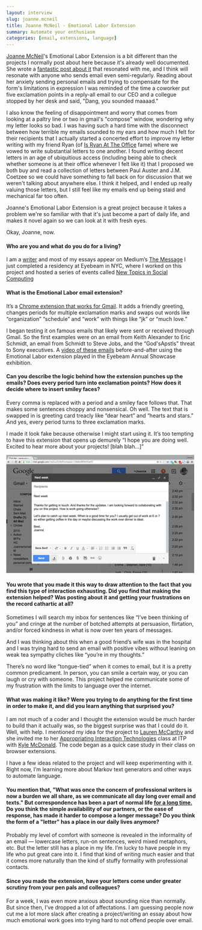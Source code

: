 ```yaml
---
layout: interview
slug: joanne.mcneil
title: Joanne McNeil - Emotional Labor Extension
summary: Automate your enthusiasm
categories: [email, extensions, language]
---
```


[Joanne McNeil](https://twitter.com/jomc)'s Emotional Labor Extension is a bit different than the projects I normally post about here because it's already well documented. She wrote a [fantastic post about it](https://medium.com/message/canned-email-eb6f4ba843d9) that resonated with me, and I think will resonate with anyone who sends email even semi-regularly. Reading about her anxiety sending personal emails and trying to compensate for the form's limitations in expression I was reminded of the time a coworker put five exclamation points in a reply-all email to our CEO and a collegue stopped by her desk and said, "Dang, you sounded maaaad."

I also know the feeling of disappointment and worry that comes from looking at a paltry line or two in gmail's "compose" window, wondering why my letter looks so bad. I was having such a hard time with the disconnect between how terrible my emails sounded to my ears and how much I felt for their recipients that I actually started a concerted effort to improve my letter writing with my friend Ryan (of [Is Ryan At The Office](http://ihadtendollars.com/interviews/ryan-wolf.html) fame) where we vowed to write substantial letters to one another. I found writing decent letters in an age of ubiquitious access (including being able to check whether someone is at their office whenever I felt like it) that I proposed we both buy and read a collection of letters between Paul Auster and J.M. Coetzee so we could have something to fall back on for discussion that we weren't talking about anywhere else. I think it helped, and I ended up really valuing those letters, but I still feel like my emails end up being staid and mechanical far too often.

Joanne's Emotional Labor Extension is a great project because it takes a problem we're so familiar with that it's just become a part of daily life, and makes it novel again so we can look at it with fresh eyes.

Okay, Joanne, now.

#### Who are you and what do you do for a living?

I am a [writer](http://www.joannemcneil.com/essays/) and most of my essays appear on Medium’s [The Message](https://medium.com/message/) I just completed a residency at Eyebeam in NYC, where I worked on this project and hosted a series of events called [New Topics in Social Computing](https://soundcloud.com/eyebeamnyc/sets/new-topics-in-social-computing)

#### What is the Emotional Labor email extension?

It’s a [Chrome extension that works for Gmail](https://chrome.google.com/webstore/detail/gmail-emotional-labor/foonnlnklmnakfifejjjfhchclfkgkgh). It adds a friendly greeting, changes periods for multiple exclamation marks and swaps out words like “organization” “schedule” and “work” with things like “jk” or “much love.”

I began testing it on famous emails that likely were sent or received through Gmail. So the first examples were on an email from Keith Alexander to Eric Schmidt, an email from Schmidt to Steve Jobs, and the “God'sApstls" threat to Sony executives. A [video of these emails](https://www.flickr.com/photos/eyebeam/16419413486/) before-and-after using the Emotional Labor extension played in the Eyebeam Annual Showcase exhibition.

#### Can you describe the logic behind how the extension punches up the emails? Does every period turn into exclamation points? How does it decide where to insert smiley faces?

Every comma is replaced with a period and a smiley face follows that. That makes some sentences choppy and nonsensical. Oh well. The text that is swapped in is greeting card treacly like “dear heart” and “hearts and stars.” And yes, every period turns to three exclamation marks.

I made it look fake because otherwise I might start using it. It’s too tempting to have this extension that opens up demurely “I hope you are doing well. Excited to hear more about your projects! [blah blah…]”

<a href="/images/posts/joanne/emotional-labor.gif"><img height="313" width="500" src="/images/posts/joanne/emotional-labor.gif"></a>

#### You wrote that you made it this way to draw attention to the fact that you find this type of interaction exhausting. Did you find that making the extension helped? Was posting about it and getting your frustrations on the record cathartic at all?

Sometimes I will search my inbox for sentences like “I’ve been thinking of you” and cringe at the number of botched attempts at persuasion, flirtation, and/or forced kindness in what is now over ten years of messages.

And I was thinking about this when a good friend’s wife was in the hospital and I was trying hard to send an email with positive vibes without leaning on weak tea sympathy cliches like “you’re in my thoughts.”

There’s no word like “tongue-tied” when it comes to email, but it is a pretty common predicament. In person, you can smile a certain way, or you can laugh or cry with someone. This project helped me communicate some of my frustration with the limits to language over the internet.

#### What was making it like? Were you trying to do anything for the first time in order to make it, and did you learn anything that surprised you?  

I am not much of a coder and I thought the extension would be much harder to build than it actually was, so the biggest surprise was that I could do it. Well, with help. I mentioned my idea for the project to [Lauren McCarthy](http://lauren-mccarthy.com/) and she invited me to her [Appropriating Interaction Technologies](http://www.creativeapplications.net/reviews/appropriating-interaction-technologies-social-hacking-at-itp/) class at ITP with [Kyle McDonald](http://kylemcdonald.net/). The code began as a quick case study in their class on browser extensions.

I have a few ideas related to the project and will keep experimenting with it. Right now, I’m learning more about Markov text generators and other ways to automate language.

#### You mention that, "What was once the concern of professional writers is now a burden we all share, as we communicate all day long over email and texts." But correspondence has been a part of normal life [for a long time.](http://geekologie.com/2015/02/poor-service-has-existed-forever-tablet.php) Do you think the simple availability of our partners, or the ease of response, has made it harder to compose a longer message? Do you think the form of a "letter" has a place in our daily lives anymore?

Probably my level of comfort with someone is revealed in the informality of an email — lowercase letters, run-on sentences, weird mixed metaphors, etc. But the letter still has a place in my life. I’m lucky to have people in my life who put great care into it. I find that kind of writing much easier and that it comes more naturally than the kind of stuffy formality with professional contacts.

#### Since you made the extension, have your letters come under greater scrutiny from your pen pals and colleagues?

For a week, I was even more anxious about sounding nice than normally. But since then, I’ve dropped a lot of affectations. I am guessing people now cut me a lot more slack after creating a project/writing an essay about how much emotional work goes into trying hard to not offend people over email.
